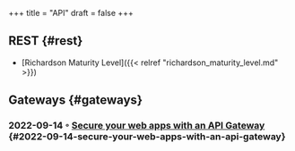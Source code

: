 +++
title = "API"
draft = false
+++

## REST {#rest}

-   [Richardson Maturity Level]({{< relref "richardson_maturity_level.md" >}})


## Gateways {#gateways}


### 2022-09-14 ◦ [Secure your web apps with an API Gateway](https://blog.frankel.ch/secure-webapps-api-gateway/) {#2022-09-14-secure-your-web-apps-with-an-api-gateway}